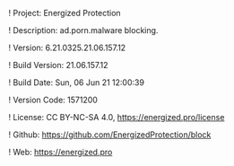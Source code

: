 ! Project: Energized Protection

! Description: ad.porn.malware blocking.

! Version: 6.21.0325.21.06.157.12

! Build Version: 21.06.157.12

! Build Date: Sun, 06 Jun 21 12:00:39

! Version Code: 1571200

! License: CC BY-NC-SA 4.0, https://energized.pro/license

! Github: https://github.com/EnergizedProtection/block

! Web: https://energized.pro
